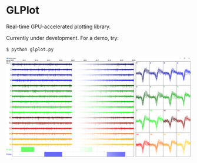 # GLPlot

Real-time GPU-accelerated plotting library.

Currently under development. For a demo, try:

    $ python glplot.py

![Demo](media/screenshot-1.png?raw=true)
